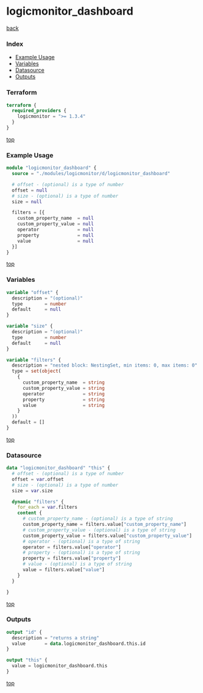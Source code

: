 # logicmonitor_dashboard

[back](../logicmonitor.md)

### Index

- [Example Usage](#example-usage)
- [Variables](#variables)
- [Datasource](#datasource)
- [Outputs](#outputs)

### Terraform

```terraform
terraform {
  required_providers {
    logicmonitor = ">= 1.3.4"
  }
}
```

[top](#index)

### Example Usage

```terraform
module "logicmonitor_dashboard" {
  source = "./modules/logicmonitor/d/logicmonitor_dashboard"

  # offset - (optional) is a type of number
  offset = null
  # size - (optional) is a type of number
  size = null

  filters = [{
    custom_property_name  = null
    custom_property_value = null
    operator              = null
    property              = null
    value                 = null
  }]
}
```

[top](#index)

### Variables

```terraform
variable "offset" {
  description = "(optional)"
  type        = number
  default     = null
}

variable "size" {
  description = "(optional)"
  type        = number
  default     = null
}

variable "filters" {
  description = "nested block: NestingSet, min items: 0, max items: 0"
  type = set(object(
    {
      custom_property_name  = string
      custom_property_value = string
      operator              = string
      property              = string
      value                 = string
    }
  ))
  default = []
}
```

[top](#index)

### Datasource

```terraform
data "logicmonitor_dashboard" "this" {
  # offset - (optional) is a type of number
  offset = var.offset
  # size - (optional) is a type of number
  size = var.size

  dynamic "filters" {
    for_each = var.filters
    content {
      # custom_property_name - (optional) is a type of string
      custom_property_name = filters.value["custom_property_name"]
      # custom_property_value - (optional) is a type of string
      custom_property_value = filters.value["custom_property_value"]
      # operator - (optional) is a type of string
      operator = filters.value["operator"]
      # property - (optional) is a type of string
      property = filters.value["property"]
      # value - (optional) is a type of string
      value = filters.value["value"]
    }
  }

}
```

[top](#index)

### Outputs

```terraform
output "id" {
  description = "returns a string"
  value       = data.logicmonitor_dashboard.this.id
}

output "this" {
  value = logicmonitor_dashboard.this
}
```

[top](#index)